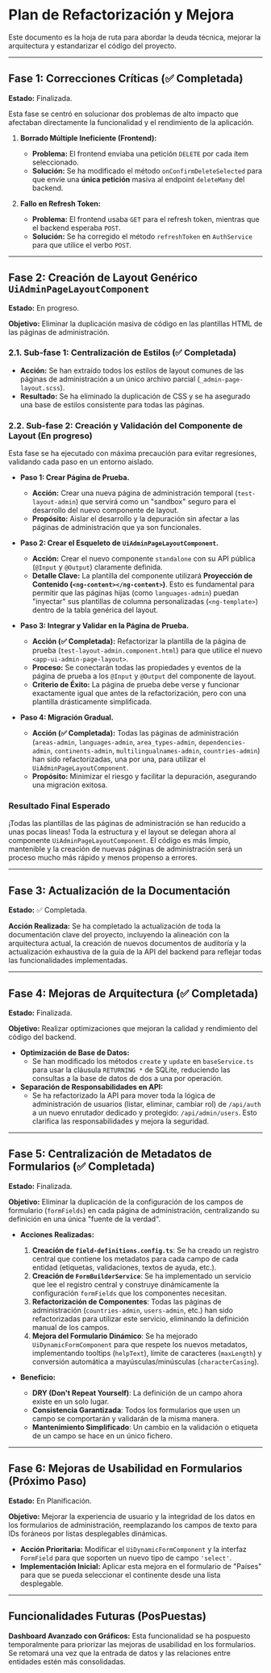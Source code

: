 # Plan de Refactorización y Mejora

Este documento es la hoja de ruta para abordar la deuda técnica, mejorar la arquitectura y estandarizar el código del proyecto.

---

## Fase 1: Correcciones Críticas (✅ Completada)

**Estado:** Finalizada.

Esta fase se centró en solucionar dos problemas de alto impacto que afectaban directamente la funcionalidad y el rendimiento de la aplicación.

1.  **Borrado Múltiple Ineficiente (Frontend):**
    -   **Problema:** El frontend enviaba una petición `DELETE` por cada ítem seleccionado.
    -   **Solución:** Se ha modificado el método `onConfirmDeleteSelected` para que envíe una **única petición** masiva al endpoint `deleteMany` del backend.

2.  **Fallo en Refresh Token:**
    -   **Problema:** El frontend usaba `GET` para el refresh token, mientras que el backend esperaba `POST`.
    -   **Solución:** Se ha corregido el método `refreshToken` en `AuthService` para que utilice el verbo `POST`.

---

## Fase 2: Creación de Layout Genérico `UiAdminPageLayoutComponent`

**Estado:** En progreso.

**Objetivo:** Eliminar la duplicación masiva de código en las plantillas HTML de las páginas de administración.

### 2.1. Sub-fase 1: Centralización de Estilos (✅ Completada)

-   **Acción:** Se han extraído todos los estilos de layout comunes de las páginas de administración a un único archivo parcial (`_admin-page-layout.scss`).
-   **Resultado:** Se ha eliminado la duplicación de CSS y se ha asegurado una base de estilos consistente para todas las páginas.

### 2.2. Sub-fase 2: Creación y Validación del Componente de Layout (En progreso)

Esta fase se ha ejecutado con máxima precaución para evitar regresiones, validando cada paso en un entorno aislado.

-   **Paso 1: Crear Página de Prueba.**
    -   **Acción:** Crear una nueva página de administración temporal (`test-layout-admin`) que servirá como un "sandbox" seguro para el desarrollo del nuevo componente de layout.
    -   **Propósito:** Aislar el desarrollo y la depuración sin afectar a las páginas de administración que ya son funcionales.

-   **Paso 2: Crear el Esqueleto de `UiAdminPageLayoutComponent`.**
    -   **Acción:** Crear el nuevo componente `standalone` con su API pública (`@Input` y `@Output`) claramente definida.
    -   **Detalle Clave:** La plantilla del componente utilizará **Proyección de Contenido (`<ng-content></ng-content>`)**. Esto es fundamental para permitir que las páginas hijas (como `languages-admin`) puedan "inyectar" sus plantillas de columna personalizadas (`<ng-template>`) dentro de la tabla genérica del layout.

-   **Paso 3: Integrar y Validar en la Página de Prueba.**
    -   **Acción (✅ Completada):** Refactorizar la plantilla de la página de prueba (`test-layout-admin.component.html`) para que utilice el nuevo `<app-ui-admin-page-layout>`.
    -   **Proceso:** Se conectarán todas las propiedades y eventos de la página de prueba a los `@Input` y `@Output` del componente de layout.
    -   **Criterio de Éxito:** La página de prueba debe verse y funcionar exactamente igual que antes de la refactorización, pero con una plantilla drásticamente simplificada.

-   **Paso 4: Migración Gradual.**
    -   **Acción (✅ Completada):** Todas las páginas de administración (`areas-admin`, `languages-admin`, `area_types-admin`, `dependencies-admin`, `continents-admin`, `multilingualnames-admin`, `countries-admin`) han sido refactorizadas, una por una, para utilizar el `UiAdminPageLayoutComponent`.
    -   **Propósito:** Minimizar el riesgo y facilitar la depuración, asegurando una migración exitosa.

### Resultado Final Esperado

¡Todas las plantillas de las páginas de administración se han reducido a unas pocas líneas! Toda la estructura y el layout se delegan ahora al componente `UiAdminPageLayoutComponent`. El código es más limpio, mantenible y la creación de nuevas páginas de administración será un proceso mucho más rápido y menos propenso a errores.

---

## Fase 3: Actualización de la Documentación

**Estado:** ✅ Completada.

**Acción Realizada:** Se ha completado la actualización de toda la documentación clave del proyecto, incluyendo la alineación con la arquitectura actual, la creación de nuevos documentos de auditoría y la actualización exhaustiva de la guía de la API del backend para reflejar todas las funcionalidades implementadas.

---

## Fase 4: Mejoras de Arquitectura (✅ Completada)

**Estado:** Finalizada.

**Objetivo:** Realizar optimizaciones que mejoran la calidad y rendimiento del código del backend.

-   **Optimización de Base de Datos:**
    -   Se han modificado los métodos `create` y `update` en `baseService.ts` para usar la cláusula `RETURNING *` de SQLite, reduciendo las consultas a la base de datos de dos a una por operación.
-   **Separación de Responsabilidades en API:**
    -   Se ha refactorizado la API para mover toda la lógica de administración de usuarios (listar, eliminar, cambiar rol) de `/api/auth` a un nuevo enrutador dedicado y protegido: `/api/admin/users`. Esto clarifica las responsabilidades y mejora la seguridad.

---

## Fase 5: Centralización de Metadatos de Formularios (✅ Completada)

**Estado:** Finalizada.

**Objetivo:** Eliminar la duplicación de la configuración de los campos de formulario (`formFields`) en cada página de administración, centralizando su definición en una única "fuente de la verdad".

-   **Acciones Realizadas:**
    1.  **Creación de `field-definitions.config.ts`**: Se ha creado un registro central que contiene los metadatos para cada campo de cada entidad (etiquetas, validaciones, textos de ayuda, etc.).
    2.  **Creación de `FormBuilderService`**: Se ha implementado un servicio que lee el registro central y construye dinámicamente la configuración `formFields` que los componentes necesitan.
    3.  **Refactorización de Componentes**: Todas las páginas de administración (`countries-admin`, `users-admin`, etc.) han sido refactorizadas para utilizar este servicio, eliminando la definición manual de los campos.
    4.  **Mejora del Formulario Dinámico**: Se ha mejorado `UiDynamicFormComponent` para que respete los nuevos metadatos, implementando tooltips (`helpText`), límite de caracteres (`maxLength`) y conversión automática a mayúsculas/minúsculas (`characterCasing`).

-   **Beneficio:**
    -   **DRY (Don't Repeat Yourself)**: La definición de un campo ahora existe en un solo lugar.
    -   **Consistencia Garantizada**: Todos los formularios que usen un campo se comportarán y validarán de la misma manera.
    -   **Mantenimiento Simplificado**: Un cambio en la validación o etiqueta de un campo se hace en un único fichero.

---

## Fase 6: Mejoras de Usabilidad en Formularios (Próximo Paso)

**Estado:** En Planificación.

**Objetivo:** Mejorar la experiencia de usuario y la integridad de los datos en los formularios de administración, reemplazando los campos de texto para IDs foráneos por listas desplegables dinámicas.

-   **Acción Prioritaria:** Modificar el `UiDynamicFormComponent` y la interfaz `FormField` para que soporten un nuevo tipo de campo `'select'`.
-   **Implementación Inicial:** Aplicar esta mejora en el formulario de "Países" para que se pueda seleccionar el continente desde una lista desplegable.

---

## Funcionalidades Futuras (PosPuestas)

**Dashboard Avanzado con Gráficos:** Esta funcionalidad se ha pospuesto temporalmente para priorizar las mejoras de usabilidad en los formularios. Se retomará una vez que la entrada de datos y las relaciones entre entidades estén más consolidadas.
